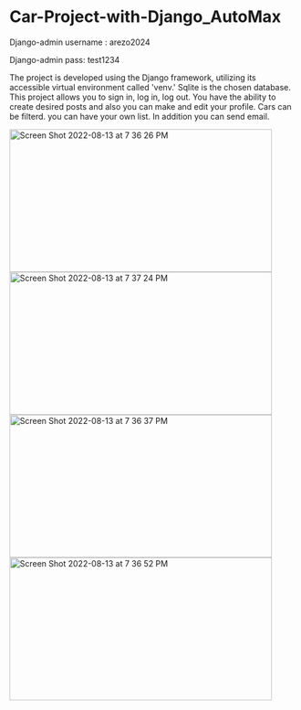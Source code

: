 # Car-Project-with-Django_AutoMax
Django-admin username : arezo2024

Django-admin pass: test1234



The project is developed using the Django framework, utilizing its accessible virtual environment called 'venv.'
Sqlite is the chosen database.
This project allows you to sign in, log in, log out.
You have the ability to create desired posts and also you can make and edit your profile.
Cars can be filterd. you can have your own list.
In addition you can send email.

<img width="460" height="250" alt="Screen Shot 2022-08-13 at 7 36 26 PM" src="https://github.com/arezokh/Car-Project-with-Django_AutoMax/assets/160070951/3ff3a1e0-e930-438d-8b7e-073119e80f17">
<img width="460" height="250" alt="Screen Shot 2022-08-13 at 7 37 24 PM" src="https://github.com/arezokh/Car-Project-with-Django_AutoMax/assets/160070951/0268f281-7f9e-40cf-bb6f-f6868de8f6ac">
<img width="460" height="250" alt="Screen Shot 2022-08-13 at 7 36 37 PM" src="https://github.com/arezokh/Car-Project-with-Django_AutoMax/assets/160070951/e0bc01a5-4f82-4b67-ba70-b7db374965e6">
<img width="460" height="250" alt="Screen Shot 2022-08-13 at 7 36 52 PM" src="https://github.com/arezokh/Car-Project-with-Django_AutoMax/assets/160070951/2d2a612c-08e1-4cbc-845a-05be1fdc4404">
